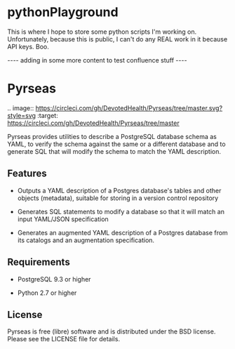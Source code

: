 # pythonPlayground

This is where I hope to store some python scripts I'm working on. Unfortunately, because this is public, I can't do any REAL work in it because API keys. Boo. 


---- adding in some more content to test confluence stuff ----


Pyrseas
=======

.. image:: https://circleci.com/gh/DevotedHealth/Pyrseas/tree/master.svg?style=svg
    :target: https://circleci.com/gh/DevotedHealth/Pyrseas/tree/master
    
Pyrseas provides utilities to describe a PostgreSQL database schema as
YAML, to verify the schema against the same or a different database
and to generate SQL that will modify the schema to match the YAML
description.

Features
--------

- Outputs a YAML description of a Postgres database's tables
  and other objects (metadata), suitable for storing in a version
  control repository

- Generates SQL statements to modify a database so that it will match
  an input YAML/JSON specification

- Generates an augmented YAML description of a Postgres database
  from its catalogs and an augmentation specification.

Requirements
------------

- PostgreSQL 9.3 or higher

- Python 2.7 or higher

License
-------

Pyrseas is free (libre) software and is distributed under the BSD
license.  Please see the LICENSE file for details.
